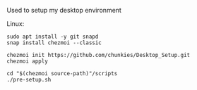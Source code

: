 Used to setup my desktop environment

Linux:

```
sudo apt install -y git snapd
snap install chezmoi --classic

chezmoi init https://github.com/chunkies/Desktop_Setup.git
chezmoi apply

cd "$(chezmoi source-path)"/scripts
./pre-setup.sh
```
